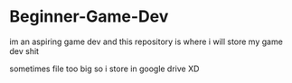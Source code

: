 # Beginner-Game-Dev
im an aspiring game dev and this repository is where i will store my game dev shit

sometimes file too big so i store in google drive XD
